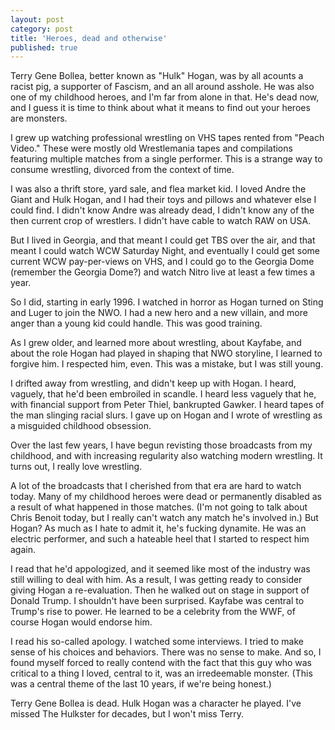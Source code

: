 ```yaml
---
layout: post
category: post
title: 'Heroes, dead and otherwise'
published: true
---
```

Terry Gene Bollea, better known as "Hulk" Hogan, was by all acounts a racist pig, a supporter of Fascism, and an all around asshole. He was also one of my childhood heroes, and I'm far from alone in that. He's dead now, and I guess it is time to think about what it means to find out your heroes are monsters. 

I grew up watching professional wrestling on VHS tapes rented from "Peach Video." These were mostly old Wrestlemania tapes and compilations featuring multiple matches from a single performer. This is a strange way to consume wrestling, divorced from the context of time. 

I was also a thrift store, yard sale, and flea market kid. I loved Andre the Giant and Hulk Hogan, and I had their toys and pillows and whatever else I could find. I didn't know Andre was already dead, I didn't know any of the then current crop of wrestlers. I didn't have cable to watch RAW on USA. 

But I lived in Georgia, and that meant I could get TBS over the air, and that meant I could watch WCW Saturday Night, and eventually I could get some current WCW pay-per-views on VHS, and I could go to the Georgia Dome (remember the Georgia Dome?) and watch Nitro live at least a few times a year. 

So I did, starting in early 1996. I watched in horror as Hogan turned on Sting and Luger to join the NWO. I had a new hero and a new villain, and more anger than a young kid could handle. This was good training. 

As I grew older, and learned more about wrestling, about Kayfabe, and about the role Hogan had played in shaping that NWO storyline, I learned to forgive him. I respected him, even. This was a mistake, but I was still young. 

I drifted away from wrestling, and didn't keep up with Hogan. I heard, vaguely, that he'd been embroiled in scandle. I heard less vaguely that he, with financial support from Peter Thiel, bankrupted Gawker. I heard tapes of the man slinging racial slurs. I gave up on Hogan and I wrote of wrestling as a misguided childhood obsession. 

Over the last few years, I have begun revisting those broadcasts from my childhood, and with increasing regularity also watching modern wrestling. It turns out, I really love wrestling. 

A lot of the broadcasts that I cherished from that era are hard to watch today. Many of my childhood heroes were dead or permanently disabled as a result of what happened in those matches. (I'm not going to talk about Chris Benoit today, but I really can't watch any match he's involved in.) But Hogan? As much as I hate to admit it, he's fucking dynamite. He was an electric performer, and such a hateable heel that I started to respect him again.

I read that he'd appologized, and it seemed like most of the industry was still willing to deal with him. As a result, I was getting ready to consider giving Hogan a re-evaluation. Then he walked out on stage in support of Donald Trump. I shouldn't have been surprised. Kayfabe was central to Trump's rise to power. He learned to be a celebrity from the WWF, of course Hogan would endorse him. 

I read his so-called apology. I watched some interviews. I tried to make sense of his choices and behaviors. There was no sense to make. And so, I found myself forced to really contend with the fact that this guy who was critical to a thing I loved, central to it, was an irredeemable monster. (This was a central theme of the last 10 years, if we're being honest.) 

Terry Gene Bollea is dead. Hulk Hogan was a character he played. I've missed The Hulkster for decades, but I won't miss Terry. 
